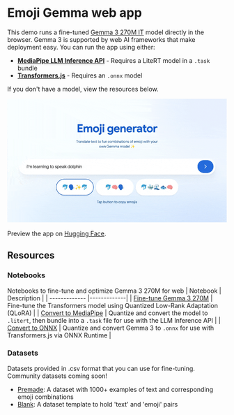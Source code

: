 # Emoji Gemma web app
This demo runs a fine-tuned [Gemma 3 270M IT](https://huggingface.co/google/gemma-3-270m-it) model directly in the browser. Gemma 3 is supported by web AI frameworks that make deployment easy. You can run the app using either:

* **[MediaPipe LLM Inference API](./app-mediapipe)** - Requires a LiteRT model in a `.task` bundle
* **[Transformers.js](./app-transformersjs)** - Requires an `.onnx` model

If you don't have a model, view the resources below. 

![Alt text](./emoji-generator-web-app.gif)

Preview the app on [Hugging Face](https://huggingface.co/kr15t3n/gemmoji).

## Resources

### Notebooks
Notebooks to fine-tune and optimize Gemma 3 270M for web
| Notebook  | Description |
| ------------- |-------------|
| [Fine-tune Gemma 3 270M](./resources/Convert_Gemma_3_270M_to_ONNX.ipynb)   | Fine-tune the Transformers model using Quantized Low-Rank Adaptation (QLoRA) |
| [Convert to MediaPipe](./resources/Convert_Gemma_models_to_run_on_device_with_MediaPipe_LLM_Inference_API.ipynb) | Quantize and convert the model to `.litert`, then bundle into a `.task` file for use with the LLM Inference API |
| [Convert to ONNX](./resources/Convert_Gemma_3_270M_to_ONNX.ipynb) | Quantize and convert Gemma 3 to `.onnx` for use with Transformers.js via ONNX Runtime  |

### Datasets
Datasets provided in .csv format that you can use for fine-tuning. Community datasets coming soon!
* [Premade](./resources/Emoji%20Translation%20Dataset%20%20-%20Dataset.csv):  A dataset with 1000+ examples of text and corresponding emoji combinations
* [Blank](./resources/Emoji%20Translation%20Dataset%20Template%20-%20Dataset.csv): A dataset template to hold 'text' and 'emoji' pairs
